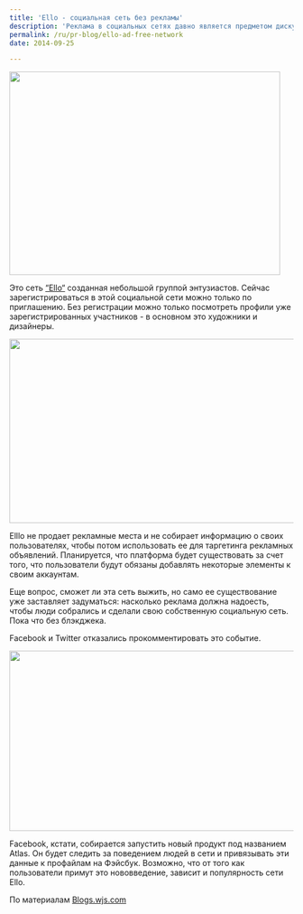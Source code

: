 ```yaml
---
title: 'Ello - социальная сеть без рекламы'
description: 'Реклама в социальных сетях давно является предметом дискуссий. Она необходима для выживания самой платформы, но не всегда нравится пользователям. Так что вполне логично, что появилась социальная сеть, позиционирующая себя как анти-рекламная.'
permalink: /ru/pr-blog/ello-ad-free-network
date: 2014-09-25

---
```


<img src="{{ site.assets }}/upload/0.jpg" alt="" class="post__img" width="480" height="360">

Это сеть <a href="https://ello.co/beta-public-profiles"> “Ello“</a> созданная небольшой группой энтузиастов. Сейчас зарегистрироваться в этой социальной сети можно только по приглашению. Без регистрации можно только посмотреть профили уже зарегистрированных участников - в основном это художники и дизайнеры.

<img src="{{ site.assets }}/upload/ello.jpg" alt="" class="post__img" width="579" height="326">

Elllo не продает рекламные места и не собирает информацию о своих пользователях, чтобы потом использовать ее для таргетинга рекламных объявлений. Планируется, что платформа будет существовать за счет того, что пользователи будут обязаны добавлять некоторые элементы к своим аккаунтам.

Еще вопрос, сможет ли эта сеть выжить, но само ее существование уже заставляет задуматься: насколько реклама должна надоесть, чтобы люди собрались и сделали свою собственную социальную сеть. Пока что без блэкджека.

Facebook и Twitter отказались прокомментировать это событие.

<img src="{{ site.assets }}/upload/0925_ello2.jpg" alt="" class="post__img" width="580" height="319">

Facebook, кстати, собирается запустить новый продукт под названием Atlas. Он будет следить за поведением людей в сети и привязывать эти данные к профайлам на Фэйсбук. Возможно, что от того как пользователи примут это нововведение, зависит и популярность сети Ello.

По материалам <a href="http://blogs.wsj.com/cmo/2014/09/25/meet-ello-the-social-network-that-dislikes-advertising/">Blogs.wjs.com</a>

